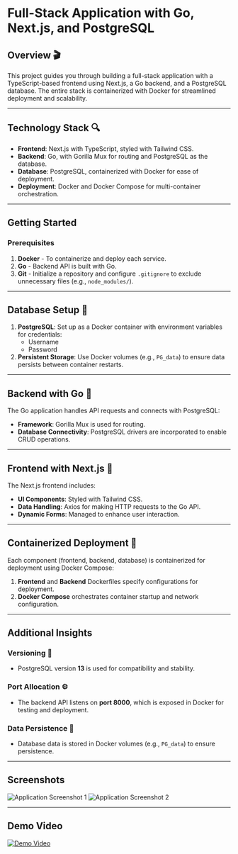 # Full-Stack Application with Go, Next.js, and PostgreSQL

## Overview 🎬
This project guides you through building a full-stack application with a TypeScript-based frontend using Next.js, a Go backend, and a PostgreSQL database. The entire stack is containerized with Docker for streamlined deployment and scalability.

---

## Technology Stack 🔍
- **Frontend**: Next.js with TypeScript, styled with Tailwind CSS.
- **Backend**: Go, with Gorilla Mux for routing and PostgreSQL as the database.
- **Database**: PostgreSQL, containerized with Docker for ease of deployment.
- **Deployment**: Docker and Docker Compose for multi-container orchestration.

---

## Getting Started

### Prerequisites
1. **Docker** - To containerize and deploy each service.
2. **Go** - Backend API is built with Go.
3. **Git** - Initialize a repository and configure `.gitignore` to exclude unnecessary files (e.g., `node_modules/`).

---

## Database Setup 🐳
1. **PostgreSQL**: Set up as a Docker container with environment variables for credentials:
   - Username
   - Password
2. **Persistent Storage**: Use Docker volumes (e.g., `PG_data`) to ensure data persists between container restarts.

---

## Backend with Go 📡
The Go application handles API requests and connects with PostgreSQL:
- **Framework**: Gorilla Mux is used for routing.
- **Database Connectivity**: PostgreSQL drivers are incorporated to enable CRUD operations.

---

## Frontend with Next.js 🎨
The Next.js frontend includes:
- **UI Components**: Styled with Tailwind CSS.
- **Data Handling**: Axios for making HTTP requests to the Go API.
- **Dynamic Forms**: Managed to enhance user interaction.

---

## Containerized Deployment 🧩
Each component (frontend, backend, database) is containerized for deployment using Docker Compose:
1. **Frontend** and **Backend** Dockerfiles specify configurations for deployment.
2. **Docker Compose** orchestrates container startup and network configuration.

---

## Additional Insights

### Versioning 🧮
- PostgreSQL version **13** is used for compatibility and stability.

### Port Allocation ⚙️
- The backend API listens on **port 8000**, which is exposed in Docker for testing and deployment.

### Data Persistence 🔗
- Database data is stored in Docker volumes (e.g., `PG_data`) to ensure persistence.

---

## Screenshots

![Application Screenshot 1](https://github.com/kavinduGunasekara/Full-Stack-App-With-GO/assets/137909922/880122fd-c7a6-4cdd-9848-99de3faffb48)
![Application Screenshot 2](https://github.com/kavinduGunasekara/Full-Stack-App-With-GO/assets/137909922/68dd99a9-c215-4535-8024-a5cb1ddc28a3)

---

## Demo Video
[![Demo Video](https://github.com/kavinduGunasekara/Full-Stack-App-With-GO/assets/137909922/31d86282-594d-4ae4-a635-078ddd89087a)](https://github.com/kavinduGunasekara/Full-Stack-App-With-GO/assets/137909922/31d86282-594d-4ae4-a635-078ddd89087a)

